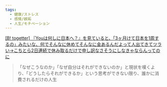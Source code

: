 ```yaml
---
tags:
  - 健康/ストレス
  - 感情/嫉妬
  - 人生/モチベーション
---
```

[[B! togetter] 『Youは何しに日本へ？』を見ていると、「3ヶ月けて日本を1周するの」みたいな、何でそんなに休めてそんなに金あるんだよって人出てきてツラい→こちとら2日連続で休み取るだけで申し訳なさそうにしなきゃならんってのに](https://b.hatena.ne.jp/entry/s/posfie.com/@mumimushunyu/p/7hAArpK)

>「なぜこうなのか」「なぜ自分はそれができないのか」と現状を嘆くより、「どうしたらそれができるか」という思考ができない限り、誰かに消費されるだけの人生

